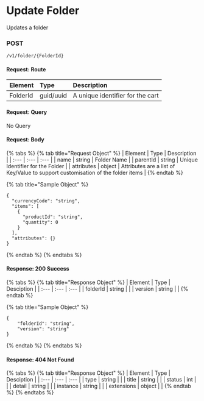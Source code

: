 # Update Folder



Updates a folder‌

### **POST** <a id="post"></a>

```text
/v1/folder/{FolderId}
```

#### ‌Request: Route

| Element | Type | Description |
| :--- | :--- | :--- |
| FolderId | guid/uuid | A unique identifier for the cart |

#### Request: Query <a id="request-query"></a>

‌No Query‌

#### Request: Body <a id="request-body"></a>

{% tabs %}
{% tab title="Request Object" %}
| Element | Type | Description |
| :--- | :--- | :--- |
| name | string | Folder Name |
| parentId | string | Unique Identifier for the Folder |
| attributes | object | Attributes are a list of Key/Value to support customisation of the folder items |
{% endtab %}

{% tab title="Sample Object" %}
```text
{
  "currencyCode": "string",
  "items": [
    {
      "productId": "string",
      "quantity": 0
    }
  ],
  "attributes": {}
}
```
{% endtab %}
{% endtabs %}

#### Response: 200 Success

{% tabs %}
{% tab title="Response Object" %}
| Element | Type | Desciption |
| :--- | :--- | :--- |
| folderId | string |  |
| version | string |  |
{% endtab %}

{% tab title="Sample Object" %}
```text
{
    "folderId": "string",
    "version": "string"
}
```
{% endtab %}
{% endtabs %}

#### Response: 404 Not Found

{% tabs %}
{% tab title="Response Object" %}
| Element | Type | Desciption |
| :--- | :--- | :--- |
| type | string |  |
| title | string |  |
| status | int |  |
| detail | string |  |
| instance | string |  |
| extensions | object |  |
{% endtab %}
{% endtabs %}

